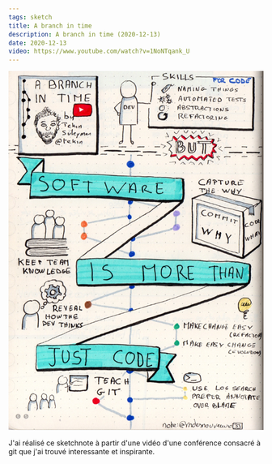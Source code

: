 ```yaml
---
tags: sketch
title: A branch in time
description: A branch in time (2020-12-13)
date: 2020-12-13
video: https://www.youtube.com/watch?v=1NoNTqank_U
---
```


![](33_A-branch-in-time_2020-12-13.jpg) 

<p>
    J'ai réalisé ce sketchnote à partir d'une vidéo d'une conférence consacré à git que j'ai trouvé interessante et inspirante.
</p>
